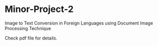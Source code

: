 # Minor-Project-2
Image to Text Conversion in Foreign Languages using Document Image Processing Technique

Check pdf file for details.
